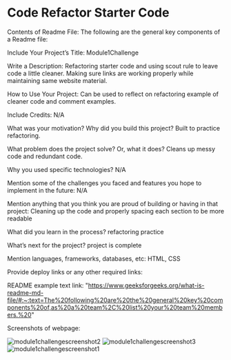 # Code Refactor Starter Code
Contents of Readme File:
The following are the general key components of a Readme file:

Include Your Project’s Title: Module1Challenge

Write a Description: Refactoring starter code and using scout rule to leave code a little cleaner. Making sure links are working properly while maintaining same website material.

How to Use Your Project: Can be used to reflect on refactoring example of cleaner code and comment examples.

Include Credits: N/A

What was your motivation? Why did you build this project? Built to practice refactoring.

What problem does the project solve? Or, what it does? Cleans up messy code and redundant code.

Why you used specific technologies? N/A

Mention some of the challenges you faced and features you hope to implement in the future: N/A

Mention anything that you think you are proud of building or having in that project: Cleaning up the code and properly spacing each section to be more readable

What did you learn in the process? refactoring practice

What’s next for the project? project is complete

Mention languages, frameworks, databases, etc: HTML, CSS

Provide deploy links or any other required links:

README example text link: "https://www.geeksforgeeks.org/what-is-readme-md-file/#:~:text=The%20following%20are%20the%20general%20key%20components%20of,as%20a%20team%2C%20list%20your%20team%20members.%20"

Screenshots of webpage:



![module1challengescreenshot2](https://user-images.githubusercontent.com/109990032/192691057-97a625e1-85b9-4fad-b678-ff8c00072aed.PNG)
![module1challengescreenshot3](https://user-images.githubusercontent.com/109990032/192691058-9679076c-779c-40ab-90c3-7c33cd4397ae.PNG)
![module1challengescreenshot1](https://user-images.githubusercontent.com/109990032/192691060-a56f23e2-36b9-4b45-95ff-8ab9b7434862.PNG)
